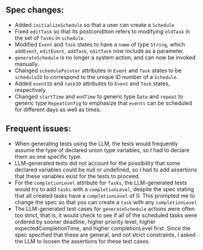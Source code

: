 
## Spec changes:
- Added `initializeSchedule` so that a user can create a `Schedule`
- Fixed `editTask` so that its postcondition refers to modifying `oldTask` in the set of `Tasks` in `schedule`.
- Modified `Event` and `Task` states to have a `name` of type `String`, which `addEvent`, `editEvent`, `addTask`, `editTask` now include as a parameter.
- `generateSchedule` is no longer a system action, and can now be invoked manually. 
- Changed `schedulePointer` attributes in `Event` and `Task` states to be `scheduleID` to correspond to the unique ID number of a `Schedule`.
- Added `eventID` and `taskID` attributes to `Event` and `Task` states, respectively.
- Changed `startTime` and `endTime` to generic type `Date` and `repeat` to generic type `RepeatConfig` to emphasize that `events` can be scheduled for different days as well as times.

## Frequent issues:
- When generating tests using the LLM, the tests would frequently assume the type of declared union type variables, so I had to declare them as one specific type.
- LLM-generated tests did not account for the possibility that some declared variables could be null or undefined, so I had to add assertions that these variables exist for the tests to proceed.
- For the `completionLevel` attribute for `Tasks`, the LLM-generated tests would try to add `tasks` with a `completionLevel`, despite the spec stating that all created tasks have a `completionLevel` of 0. This prompted me to change the spec so that you can create a `task` with any `completionLevel` 
- The LLM-generated test cases for `generateSchedule` actions were often too strict, that is, it would check to see if all of the scheduled tasks were ordered by sooner deadline, higher priority level, higher expectedCompletionTime, and higher completionLevel first. Since the spec specified that these are general, and not strict constraints, I asked the LLM to loosen the assertions for these test cases.